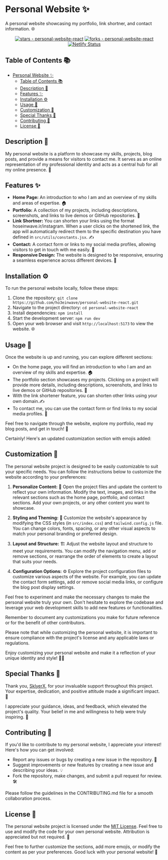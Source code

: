 # Personal Website ✨

A personal website showcasing my portfolio, link shortner, and contact information. 🌐

<div align="center">

[![stars - personal-website-react](https://img.shields.io/github/stars/ho3einwave/personal-website-react?style=social)](https://github.com/ho3einwave/personal-website-react) [![forks - personal-website-react](https://img.shields.io/github/forks/ho3einwave/personal-website-react?style=social)](https://github.com/ho3einwave/personal-website-react) [![Netlify Status](https://api.netlify.com/api/v1/badges/f7913753-5016-4c0e-b0ed-2f06d6cd89de/deploy-status)](https://app.netlify.com/sites/hoseinwave/deploys)


</div>

## Table of Contents 📚

- [Personal Website ✨](#personal-website-)
  - [Table of Contents 📚](#table-of-contents-)
  - [Description 📝](#description-)
  - [Features ✨](#features-)
  - [Installation ⚙️](#installation-️)
  - [Usage 🚀](#usage-)
  - [Customization 🎨](#customization-)
  - [Special Thanks 🙌](#special-thanks-)
  - [Contributing 🤝](#contributing-)
  - [License 📄](#license-)

## Description 📝

My personal website is a platform to showcase my skills, projects, blog posts, and provide a means for visitors to contact me. It serves as an online representation of my professional identity and acts as a central hub for all my online presence. 🚀

## Features ✨

- **Home Page:** An introduction to who I am and an overview of my skills and areas of expertise. 🏠
- **Portfolio:** A collection of my projects, including descriptions, screenshots, and links to live demos or GitHub repositories. 💼
- **Link Shortner:** You can shorten your links using the format hoseinwave.ir/instagram. When a user clicks on the shortened link, the app will automatically redirect them to the specific destination you have defined in `src/utils/constants.jsx`. ✍️
- **Contact:** A contact form or links to my social media profiles, allowing visitors to get in touch with me easily. 📧
- **Responsive Design:** The website is designed to be responsive, ensuring a seamless experience across different devices. 📱

## Installation ⚙️

To run the personal website locally, follow these steps:

1. Clone the repository: `git clone https://github.com/ho3einwave/personal-website-react.git`
2. Navigate to the project directory: `cd personal-website-react`
3. Install dependencies: `npm install`
4. Start the development server: `npm run dev`
5. Open your web browser and visit `http://localhost:5173` to view the website. 🌐

## Usage 🚀

Once the website is up and running, you can explore different sections:

- On the home page, you will find an introduction to who I am and an overview of my skills and expertise. 🏠
- The portfolio section showcases my projects. Clicking on a project will provide more details, including descriptions, screenshots, and links to live demos or GitHub repositories. 💼
- With the link shortener feature, you can shorten other links using your own domain.✍️
- To contact me, you can use the contact form or find links to my social media profiles. 📧

Feel free to navigate through the website, explore my portfolio, read my blog posts, and get in touch! 🌟

Certainly! Here's an updated customization section with emojis added:

## Customization 🎨

The personal website project is designed to be easily customizable to suit your specific needs. You can follow the instructions below to customize the website according to your preferences:

1. **Personalize Content:** 📝 Open the project files and update the content to reflect your own information. Modify the text, images, and links in the relevant sections such as the home page, portfolio, and contact sections. Add your own projects, or any other content you want to showcase.

2. **Styling and Theming:** 🎨 Customize the website's appearance by modifying the CSS styles (in `src/index.css`) and `tailwind.config.js` file. You can change colors, fonts, spacing, or any other visual aspects to match your personal branding or preferred design.

3. **Layout and Structure:** 🏗️ Adjust the website layout and structure to meet your requirements. You can modify the navigation menu, add or remove sections, or rearrange the order of elements to create a layout that suits your needs.

4. **Configuration Options:** ⚙️ Explore the project configuration files to customize various aspects of the website. For example, you can update the contact form settings, add or remove social media links, or configure the blog post display settings.

Feel free to experiment and make the necessary changes to make the personal website truly your own. Don't hesitate to explore the codebase and leverage your web development skills to add new features or functionalities.

Remember to document any customizations you make for future reference or for the benefit of other contributors.

Please note that while customizing the personal website, it is important to ensure compliance with the project's license and any applicable laws or regulations.

Enjoy customizing your personal website and make it a reflection of your unique identity and style! 🌟🚀

## Special Thanks 🙌
Thank you, [SklyerX](https://github.com/SklyerX), for your invaluable support throughout this project. Your expertise, dedication, and positive attitude made a significant impact. 🌟

I appreciate your guidance, ideas, and feedback, which elevated the project's quality. Your belief in me and willingness to help were truly inspiring. 🤝

## Contributing 🤝

If you'd like to contribute to my personal website, I appreciate your interest! Here's how you can get involved:

- Report any issues or bugs by creating a new issue in the repository. 🐛
- Suggest improvements or new features by creating a new issue and describing your ideas. 💡
- Fork the repository, make changes, and submit a pull request for review. 🛠️

Please follow the guidelines in the CONTRIBUTING.md file for a smooth collaboration process.

## License 📄

The personal website project is licensed under the [MIT License](LICENSE). Feel free to use and modify the code for your own personal website. Attribution is appreciated but not required. 📝

Feel free to further customize the sections, add more emojis, or modify the content as per your preferences. Good luck with your personal website! 🌟